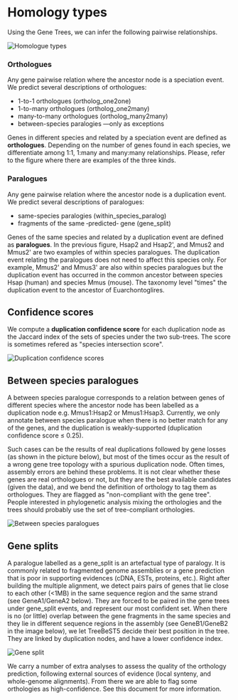 # Homology types

Using the Gene Trees, we can infer the following pairwise relationships.

![Homologue types](http://www.ensembl.org/info/genome/compara/tree_example1.png "Homologue types")

### Orthologues

Any gene pairwise relation where the ancestor node is a speciation event. We predict several descriptions of orthologues:
* 1-to-1 orthologues (ortholog_one2one)
* 1-to-many orthologues (ortholog_one2many)
* many-to-many orthologues (ortholog_many2many)
* between-species paralogies —only as exceptions

Genes in different species and related by a speciation event are defined as **orthologues**. Depending on the number of genes found in each species, we differentiate among 1:1, 1:many and many:many relationships. Please, refer to the figure where there are examples of the three kinds.

### Paralogues

Any gene pairwise relation where the ancestor node is a duplication event. We predict several descriptions of paralogues:
* same-species paralogies (within_species_paralog)
* fragments of the same ‐predicted‐ gene (gene_split)

Genes of the same species and related by a duplication event are defined as **paralogues**. In the previous figure, Hsap2 and Hsap2', and Mmus2 and Mmus2' are two examples of within species paralogues. The duplication event relating the paralogues does not need to affect this species only. For example, Mmus2' and Mmus3' are also within species paralogues but the duplication event has occurred in the common ancestor between species Hsap (human) and species Mmus (mouse). The taxonomy level "times" the duplication event to the ancestor of Euarchontoglires.

## Confidence scores

We compute a **duplication confidence score** for each duplication node as the Jaccard index of the sets of species under the two sub-trees. The score is sometimes refered as "species intersection score". 

![Duplication confidence scores](http://www.ensembl.org/info/genome/compara/duplication_confidence_score.merged.41.png "Duplication confidence scores")

## Between species paralogues

A between species paralogue corresponds to a relation between genes of different species where the ancestor node has been labelled as a duplication node e.g. Mmus1:Hsap2 or Mmus1:Hsap3. Currently, we only annotate between species paralogue when there is no better match for any of the genes, and the duplication is weakly-supported (duplication confidence score ≤ 0.25).

Such cases can be the results of real duplications followed by gene losses (as shown in the picture below), but most of the times occur as the result of a wrong gene tree topology with a spurious duplication node. Often times, assembly errors are behind these problems. It is not clear whether these genes are real orthologues or not, but they are the best available candidates (given the data), and we bend the definition of orthology to tag them as orthologues. They are flagged as "non-compliant with the gene tree". People interested in phylogenetic analysis mixing the orthologies and the trees should probably use the set of tree-compliant orthologies. 

![Between species paralogues](http://www.ensembl.org/info/genome/compara/tree_example2.png "Between species paralogues")

## Gene splits

A paralogue labelled as a gene_split is an artefactual type of paralogy. It is commonly related to fragmented genome assemblies or a gene prediction that is poor in supporting evidences (cDNA, ESTs, proteins, etc.). Right after building the multiple alignment, we detect pairs pairs of genes that lie close to each other (<1MB) in the same sequence region and the same strand (see GeneA1/GeneA2 below). They are forced to be paired in the gene trees under gene_split events, and represent our most confident set. When there is no (or little) overlap between the gene fragments in the same species and they lie in different sequence regions in the assembly (see GeneB1/GeneB2 in the image below), we let TreeBeST5 decide their best position in the tree. They are linked by duplication nodes, and have a lower confidence index. 

![Gene split](http://www.ensembl.org/info/genome/compara/gene_split.png "Gene split")

We carry a number of extra analyses to assess the quality of the orthology prediction, following external sources of evidence (local synteny, and whole-genome alignments). From there we are able to flag some orthologies as high-confidence. See this document for more information.

